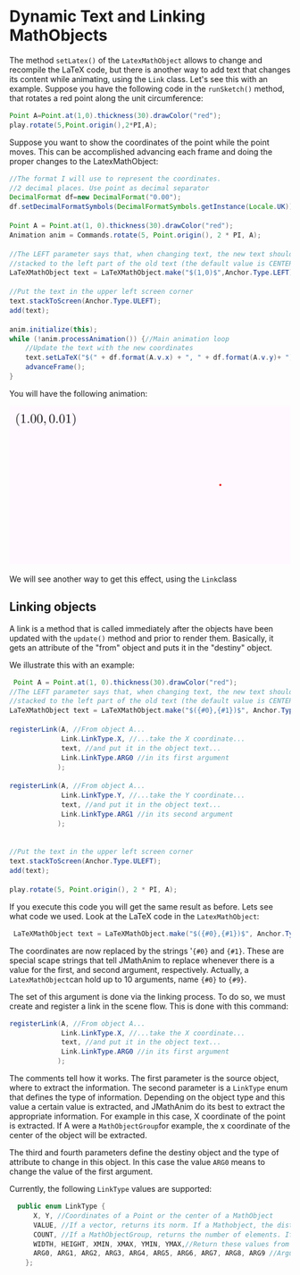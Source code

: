 # Dynamic Text and Linking MathObjects

The method `setLatex()` of the `LatexMathObject` allows to change and recompile the LaTeX code, but there is another way to add text that changes its content while animating, using the `Link` class. Let's see this with an example. Suppose you have the following code in the `runSketch()` method, that rotates a red point along the unit circumference:

```java
Point A=Point.at(1,0).thickness(30).drawColor("red");
play.rotate(5,Point.origin(),2*PI,A);
```

Suppose you want to show the coordinates of the point while the point moves. This can be accomplished advancing each frame and doing the proper changes to the LatexMathObject:

```java
//The format I will use to represent the coordinates.
//2 decimal places. Use point as decimal separator
DecimalFormat df=new DecimalFormat("0.00");
df.setDecimalFormatSymbols(DecimalFormatSymbols.getInstance(Locale.UK));

Point A = Point.at(1, 0).thickness(30).drawColor("red");
Animation anim = Commands.rotate(5, Point.origin(), 2 * PI, A);

//The LEFT parameter says that, when changing text, the new text should be
//stacked to the left part of the old text (the default value is CENTER)
LaTeXMathObject text = LaTeXMathObject.make("$(1,0)$",Anchor.Type.LEFT);

//Put the text in the upper left screen corner
text.stackToScreen(Anchor.Type.ULEFT);
add(text);

anim.initialize(this);
while (!anim.processAnimation()) {//Main animation loop
    //Update the text with the new coordinates
    text.setLaTeX("$(" + df.format(A.v.x) + ", " + df.format(A.v.y)+ ")$");
    advanceFrame();
}
```

You will have the following animation:

<img src="01_dynamic.gif" alt="01_dynamic" style="zoom:75	%;" />



We will see another way to get this effect, using the `Link`class

## Linking objects

A link is a method that is called immediately after the objects have been updated with the `update()` method and prior to render them. Basically, it gets an attribute of the "from" object and puts it in the "destiny" object.

We illustrate this with an example:

```java
 Point A = Point.at(1, 0).thickness(30).drawColor("red");
//The LEFT parameter says that, when changing text, the new text should be
//stacked to the left part of the old text (the default value is CENTER)
LaTeXMathObject text = LaTeXMathObject.make("$({#0},{#1})$", Anchor.Type.LEFT);

registerLink(A, //From object A...
             Link.LinkType.X, //...take the X coordinate...
             text, //and put it in the object text...
             Link.LinkType.ARG0 //in its first argument
            );

registerLink(A, //From object A...
             Link.LinkType.Y, //...take the Y coordinate...
             text, //and put it in the object text...
             Link.LinkType.ARG1 //in its second argument
            );


//Put the text in the upper left screen corner
text.stackToScreen(Anchor.Type.ULEFT);
add(text);

play.rotate(5, Point.origin(), 2 * PI, A);
```

If you execute this code you will get the same result as before. Lets see what code we used. Look at the LaTeX code in the `LatexMathObject`:

```java
 LaTeXMathObject text = LaTeXMathObject.make("$({#0},{#1})$", Anchor.Type.LEFT);
```

The coordinates are now replaced by the strings '`{#0}` and `{#1}`. These are special scape strings that tell JMathAnim to replace whenever there is a value for the first, and second argument, respectively. Actually, a `LatexMathObject`can hold up to 10 arguments, name `{#0}` to `{#9}`.

The set of this argument is done via the linking process. To do so, we must create and register a link in the scene flow. This is done with this command:

```java
registerLink(A, //From object A...
             Link.LinkType.X, //...take the X coordinate...
             text, //and put it in the object text...
             Link.LinkType.ARG0 //in its first argument
            );
```

 The comments tell how it works. The first parameter is the source object, where to extract the information. The second parameter is a `LinkType` enum that defines the type of information. Depending on the object type and this value a certain value is extracted, and JMathAnim do its best to extract the appropriate information. For example in this case, X coordinate of the point is extracted. If A were a `MathObjectGroup`for example, the x coordinate of the center of the object will be extracted.

The third and fourth parameters define the destiny object and the type of attribute to change in this object. In this case the value `ARG0` means to change the value of the first argument.

Currently, the following `LinkType` values are supported:

```java
  public enum LinkType {
      X, Y, //Coordinates of a Point or the center of a MathObject
      VALUE, //If a vector, returns its norm. If a Mathobject, the distance from the origin to its center
      COUNT, //If a MathObjectGroup, returns the number of elements. If Shape, number of points
      WIDTH, HEIGHT, XMIN, XMAX, YMIN, YMAX,//Return these values from the Bounding Box of the object
      ARG0, ARG1, ARG2, ARG3, ARG4, ARG5, ARG6, ARG7, ARG8, ARG9 //Arguments of a LatexMathObject
    };
```

